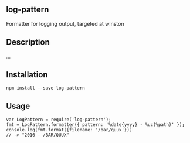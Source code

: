 log-pattern
-----------
Formatter for logging output, targeted at winston

## Description

...

## Installation

```
npm install --save log-pattern
```

## Usage

```
var LogPattern = require('log-pattern');
fmt = LogPattern.formatter({ pattern: '%date{yyyy} - %uc(%path)' });
console.log(fmt.format({filename: '/bar/quux'}))
// -> "2016 - /BAR/QUUX"
```